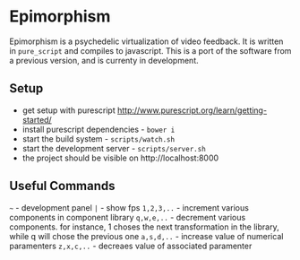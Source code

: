 # Epimorphism

Epimorphism is a psychedelic virtualization of video feedback.  It is written in `pure_script` and compiles to javascript.  This is a port of the software from a previous version, and is currenty in development.

## Setup

- get setup with purescript http://www.purescript.org/learn/getting-started/
- install purescript dependencies - `bower i`
- start the build system - `scripts/watch.sh`
- start the development server - `scripts/server.sh`
- the project should be visible on http://localhost:8000


## Useful Commands
`~` - development panel
`|` - show fps
`1,2,3,..` - increment various components in component library
`q,w,e,..` - decrement various components. for instance, 1 choses the next transformation in the library, while q will chose the previous one
`a,s,d,..` - increase value of numerical paramenters
`z,x,c,..` - decreaes value of associated paramenter
